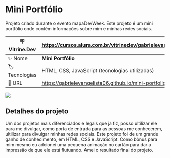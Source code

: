 # Mini Portfólio

Projeto criado durante o evento mapaDevWeek. Este projeto é um mini portfólio onde contém informações sobre mim e minhas redes sociais.

| :placard: Vitrine.Dev | https://cursos.alura.com.br/vitrinedev/gabrielevangelista094   |
| --------------------- | -------------------------------------------------------------- |
| :sparkles: Nome       | **Mini Portfólio**                                            |
| :label: Tecnologias   | HTML, CSS, JavaScript (tecnologias utilizadas)                 |
| :rocket: URL          | https://gabrielevangelista06.github.io/mini-portfolio/ |


![](https://i.ibb.co/wcPYFvR/Captura-de-tela-2022-10-22-004240.png#vitrinedev)

## Detalhes do projeto

Um dos projetos mais diferenciados e legais que ja fiz, posso ultilizar ele para me divulgar, como porta de entrada para as pessoas me conhecerem, ultilizar para divulgar minhas redes sociais. Este projeto foi de um grande ganho de conhecimento, em HTML, CSS e JavaScript. Como bônus para mim mesmo eu adcionei uma pequena animação no cartão para dar a impressão de que ele está flutuando. Amei o resultado final do projeto.
